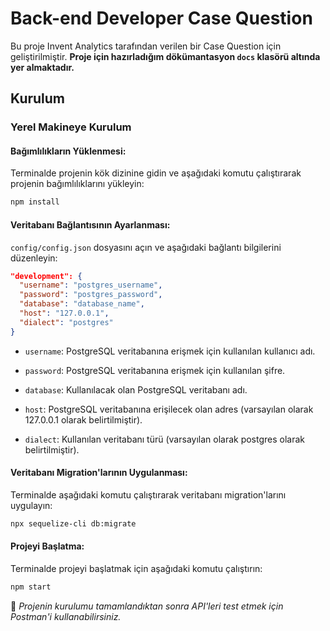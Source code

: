# Back-end Developer Case Question
Bu proje Invent Analytics tarafından verilen bir Case Question için geliştirilmiştir.  **Proje için hazırladığım dökümantasyon `docs` klasörü altında yer almaktadır.**


## Kurulum

### Yerel Makineye Kurulum

#### Bağımlılıkların Yüklenmesi:

Terminalde projenin kök dizinine gidin ve aşağıdaki komutu çalıştırarak projenin bağımlılıklarını yükleyin:

```bash
npm install
```


#### Veritabanı Bağlantısının Ayarlanması:

`config/config.json` dosyasını açın ve aşağıdaki bağlantı bilgilerini düzenleyin:

```json
"development": {
  "username": "postgres_username",
  "password": "postgres_password",
  "database": "database_name",
  "host": "127.0.0.1",
  "dialect": "postgres"
}
```

- `username`: PostgreSQL veritabanına erişmek için kullanılan kullanıcı adı.

- `password`: PostgreSQL veritabanına erişmek için kullanılan şifre.
- `database`: Kullanılacak olan PostgreSQL veritabanı adı.
- `host`: PostgreSQL veritabanına erişilecek olan adres (varsayılan olarak 127.0.0.1 olarak belirtilmiştir).
- `dialect`: Kullanılan veritabanı türü (varsayılan olarak postgres olarak belirtilmiştir).


#### Veritabanı Migration'larının Uygulanması:

Terminalde aşağıdaki komutu çalıştırarak veritabanı migration'larını uygulayın:

```bash
npx sequelize-cli db:migrate
```

#### Projeyi Başlatma:

Terminalde projeyi başlatmak için aşağıdaki komutu çalıştırın:

```bash
npm start
```


📍 *Projenin kurulumu tamamlandıktan sonra API'leri test etmek için Postman'i kullanabilirsiniz.*




